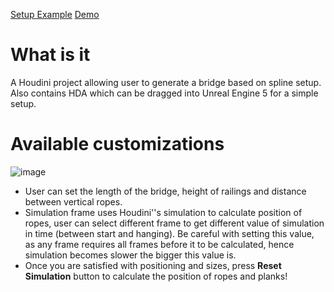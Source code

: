 [Setup Example](https://drive.google.com/file/d/1vaHqmtV_9ZWy77LKMxUikcPWRw3ANaEh/view?usp=drive_link)
[Demo](https://drive.google.com/file/d/1jnPlGSLwNGs0uSs_zeI3mOjMNT4I_frW/view?usp=drive_link)

# What is it
A Houdini project allowing user to generate a bridge based on spline setup. Also contains HDA which can be dragged into Unreal Engine 5 for a simple setup.

# Available customizations
![image](https://github.com/rasevicrade/BridgeTool/assets/20711087/0fab1fb8-95cd-4cea-880d-bfb23328f1fd)
- User can set the length of the bridge, height of railings and distance between vertical ropes. 
- Simulation frame uses Houdini''s simulation to calculate position of ropes, user can select different frame to get different value of simulation in time (between start and hanging). Be careful with setting this value, as any frame requires all frames before it to be calculated, hence simulation becomes slower the bigger this value is.
- Once you are satisfied with positioning and sizes, press **Reset Simulation** button to calculate the position of ropes and planks!

